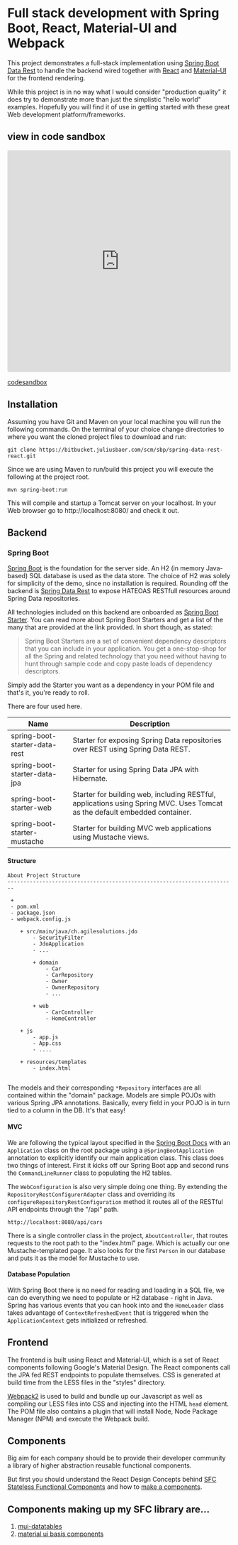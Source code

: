 # Full stack development with Spring Boot, React, Material-UI and Webpack

This project demonstrates a full-stack implementation using [Spring Boot Data Rest](http://www.springboottutorial.com/introduction-to-spring-data-rest-using-spring-boot)
to handle the backend wired together with [React](https://facebook.github.io/react/) and 
[Material-UI](https://material-ui.com/) for the frontend rendering. 

While this project is in no way what I would consider "production quality" it does
try to demonstrate more than just the simplistic "hello world" examples. Hopefully you
will find it of use in getting started with these great Web development platform/frameworks.

## view in code sandbox

<div markdown="2">
<iframe src="https://codesandbox.io/embed/new?codemirror=1&highlights=11,12,13,14" style="width:100%; height:500px; border:0; border-radius: 4px; overflow:hidden;" sandbox="allow-modals allow-forms allow-popups allow-scripts allow-same-origin"></iframe>
</div>

[codesandbox](https://codesandbox.io/s/github/agilesolutions/react-spring-data-rest)

## Installation
Assuming you have Git and Maven on your local machine you will run the following commands. On the terminal of your
choice change directories to where you want the cloned project files to download and run:

```
git clone https://bitbucket.juliusbaer.com/scm/sbp/spring-data-rest-react.git
```
Since we are using Maven to run/build this project you will execute the following at the project root.

```
mvn spring-boot:run
```
This will compile and startup a Tomcat server on your localhost. In your Web browser go to http://localhost:8080/
and check it out.


## Backend

### Spring Boot

[Spring Boot](https://projects.spring.io/spring-boot/) is the foundation
for the server side. An H2 (in memory Java-based) SQL database is used as the data store. The 
choice of H2 was solely for simplicity of the demo, since no installation is required.
Rounding off the backend is [Spring Data Rest](https://docs.spring.io/spring-data/rest/docs/current/reference/html/) to expose HATEOAS RESTfull resources around Spring Data repositories.

All technologies included on this backend are onboarded as [Spring Boot Starter](http://docs.spring.io/spring-boot/docs/current/reference/htmlsingle/#using-boot-starter). You can read more about Spring Boot Starters and get a list of the many that are provided at the link provided. In short though,
as stated:

>Spring Boot Starters are a set of convenient dependency descriptors that you can include 
in your application. You get a one-stop-shop for all the Spring and related technology that you 
need without having to hunt through sample code and copy paste loads of dependency descriptors.

Simply add the Starter you want as a dependency in your POM file and that's it, you're ready to roll.

There are four used here.

|Name                           | Description               
-------------------------------|----------------------------
spring-boot-starter-data-rest  | Starter for exposing Spring Data repositories over REST using Spring Data REST. |
spring-boot-starter-data-jpa   | Starter for using Spring Data JPA with Hibernate.
spring-boot-starter-web        | Starter for building web, including RESTful, applications using Spring MVC. Uses Tomcat as the default embedded container.
spring-boot-starter-mustache   | Starter for building MVC web applications using Mustache views.


#### Structure

```
About Project Structure
------------------------------------------------------------------------

 + 
 - pom.xml
 - package.json
 - webpack.config.js 
 
    + src/main/java/ch.agilesolutions.jdo
        - SecurityFilter
        - JdoApplication
        - ...
        
        + domain
            - Car
            - CarRepository
            - Owner
            - OwnerRepository
            - ...
            
        + web
            - CarController
            - HomeController
    
    + js
        - app.js
        - App.css
        - ....
    
    + resources/templates
        - index.html
        
 ```   


The models and their corresponding `*Repository` interfaces are all contained within 
the "domain" package. Models are simple POJOs with various Spring JPA annotations. Basically, 
every field in your POJO is in turn tied to a column in the DB. It's that easy!

#### MVC

We are following the typical layout specified in the [Spring Boot Docs](http://docs.spring.io/spring-boot/docs/current/reference/htmlsingle/#using-boot-locating-the-main-class)
with an `Application` class on the root package using a `@SpringBootApplication` annotation to 
explicitly identify our main application class. This class does two things of interest. First it kicks off our Spring
Boot app and second runs the `CommandLineRunner` class to populating the H2 tables.
 
The `WebConfiguration` is also very simple doing one thing. By extending the `RepositoryRestConfigurerAdapter`
class and overriding its `configureRepositoryRestConfiguration` method it routes all of the RESTful API 
endpoints through the "/api" path.

```
http://localhost:8080/api/cars
```

There is a single controller class in the project, `AboutController`, that routes requests to the root path to the
"index.html" page. Which is actually our one Mustache-templated page. It also looks for the first `Person` in our
database and puts it as the model for Mustache to use.

#### Database Population

With Spring Boot there is no need for reading and loading in a SQL file, we can do everything we need to populate
or H2 database - right in Java. Spring has various events that you can hook into and the `HomeLoader` class takes 
advantage of `ContextRefreshedEvent` that is triggered when the `ApplicationContext` gets initialized or refreshed.

## Frontend

The frontend is built using React and Material-UI, which is a set of React components following Google's Material 
Design. The React components call the JPA fed REST endpoints to populate themselves. CSS is generated at build time
from the LESS files in the "styles" directory.

[Webpack2](https://webpack.js.org/guides/get-started/) is used to build and bundle up our Javascript as well as
compiling our LESS files into CSS and injecting into the HTML `head` element. The POM file also contains a
plugin that will install Node, Node Package Manager (NPM) and execute the Webpack build.

## Components

Big aim for each company should be to provide their developer community a library of higher abstraction reusable functional components.

But first you should understand the React Design Concepts behind [SFC Stateless Functional Components](https://hackernoon.com/react-stateless-functional-components-nine-wins-you-might-have-overlooked-997b0d933dbc) and how to [make a components](https://rangle.github.io/react-training/react-component/).

## Components making up my SFC library are...

1. [mui-datatables](https://github.com/gregnb/mui-datatables)
2. [material ui basis components](https://material-ui.com/getting-started/supported-components/)


